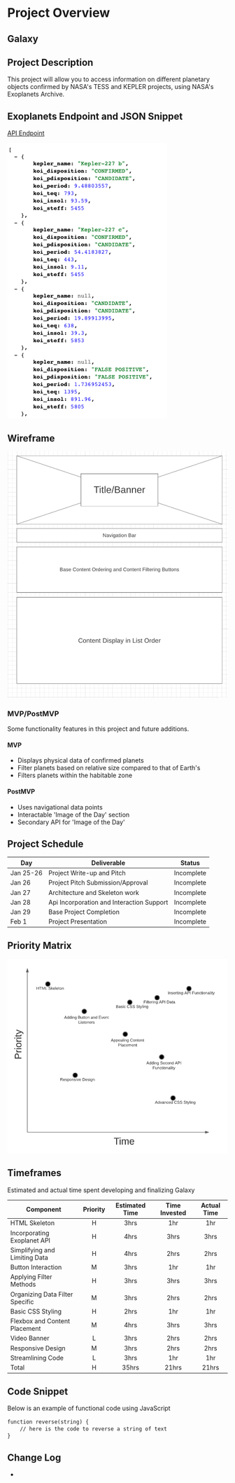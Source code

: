 # Project Overview

## Galaxy

## Project Description

This project will allow you to access information on different planetary objects confirmed by NASA's TESS and KEPLER projects, using NASA's Exoplanets Archive.

## Exoplanets Endpoint and JSON Snippet

[API Endpoint](https://exoplanetarchive.ipac.caltech.edu/cgi-bin/nstedAPI/nph-nstedAPI?&table=cumulative&format=json&select=kepoi_name,kepler_name,koi_disposition,koi_pdisposition,koi_period,koi_prad,koi_teq,koi_insol,koi_steff)

![JSON Snippet](/Assets/examplejson.png)

## Wireframe

![Wireframe](/Assets/wireframe.png) 

### MVP/PostMVP

Some functionality features in this project and future additions.

#### MVP 

- Displays physical data of confirmed planets 
- Filter planets based on relative size compared to that of Earth's
- Filters planets within the habitable zone

#### PostMVP  

- Uses navigational data points
- Interactable 'Image of the Day' section
- Secondary API for 'Image of the Day'  

## Project Schedule

|  Day | Deliverable | Status
|---|---| ---|
|Jan 25-26| Project Write-up and Pitch | Incomplete
|Jan 26| Project Pitch Submission/Approval | Incomplete
|Jan 27| Architecture and Skeleton work | Incomplete
|Jan 28| Api Incorporation and Interaction Support  | Incomplete
|Jan 29| Base Project Completion | Incomplete
|Feb 1| Project Presentation | Incomplete

## Priority Matrix

![Chart](/Assets/PriorityChart.png) 


## Timeframes

Estimated and actual time spent developing and finalizing Galaxy

| Component | Priority | Estimated Time | Time Invested | Actual Time |
| --- | :---: |  :---: | :---: | :---: |
| HTML Skeleton | H | 3hrs| 1hr | 1hr |
| Incorporating Exoplanet API | H | 4hrs| 3hrs | 3hrs |
| Simplifying and Limiting Data  | H | 4hrs| 2hrs | 2hrs |
| Button Interaction | M | 3hrs| 1hr | 1hr |
| Applying Filter Methods | H | 3hrs| 3hrs | 3hrs |
| Organizing Data Filter Specific | M | 3hrs| 2hrs | 2hrs |
| Basic CSS Styling | H | 2hrs| 1hr | 1hr |
| Flexbox and Content Placement | M | 4hrs| 3hrs | 3hrs |
| Video Banner | L | 3hrs| 2hrs | 2hrs |
| Responsive Design | M | 3hrs| 2hrs | 2hrs |
| Streamlining Code | L | 3hrs| 1hr | 1hr |
| Total | H | 35hrs| 21hrs | 21hrs |

## Code Snippet

Below is an example of functional code using JavaScript

```
function reverse(string) {
	// here is the code to reverse a string of text
}
```

## Change Log
-
